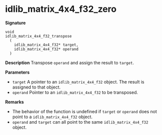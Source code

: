 # idlib_matrix_4x4_f32_zero

**Signature**
```
void
idlib_matrix_4x4_f32_transpose
  (
    idlib_matrix_4x4_f32* target,
    idlib_matrix_4x4_f32* operand
  )
```

**Description**
Transpose `operand` and assign the result to `target`.

**Parameters**
- `target` A pointer to an `idlib_matrix_4x4_f32` object. The result is assigned to that object.
- `operand` Pointer to an `idlib_matrix_4x4_f32` to be transposed.

**Remarks**
- The behavior of the function is undefined if `target` or `operand` does not point to a `idlib_matrix_4x4_f32` object.
- `operand` and `target` can all point to the same `idlib_matrix_4x4_f32` object.
